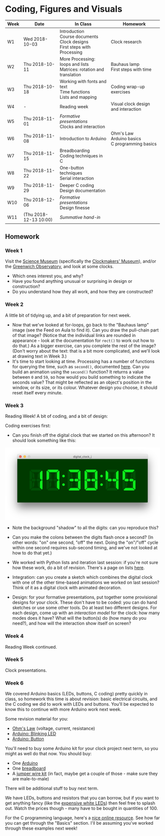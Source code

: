 # Coding, Figures and Visuals

| Week | Date | In Class | Homework |
| ---  | ---  | ---      | ---      |
|  W1 | Wed 2018-10-03 | Introduction<BR>Course documents<BR>Clock designs<BR>First steps with Processing | Clock research |
|  W2 | Thu 2018-10-11 | More Processing: loops and lists<BR>Matrices: rotation and translation | Bauhaus lamp<BR>First steps with time |
|  W3 | Thu 2018-10-18 | Working with fonts and text<BR>Time functions<BR>Lists and mapping | Coding wrap-up exercises |
|  W4 | - | Reading week | Visual clock design and interaction |
|  W5 | Thu 2018-11-01 | *Formative presentations*<BR>Clocks and interaction | |
|  W6 | Thu 2018-11-08 | Introduction to Arduino | Ohm's Law<BR>Arduino basics<BR>C programming basics |
|  W7 | Thu 2018-11-15 | Breadboarding<BR>Coding techniques in C | |
|  W8 | Thu 2018-11-22 | One-button techniques<BR>Serial interaction | |
|  W9 | Thu 2018-11-29 | Deeper C coding<BR>Design documentation | |
| W10 | Thu 2018-12-06 | *Formative presentations*<BR>Design finesse | |
| W11 | (Thu 2018-12-13 10:00) | *Summative hand-in* | |

## Homework

### Week 1

Visit the [Science Museum](https://www.sciencemuseum.org.uk/) (specifically the [Clockmakers' Museum](https://www.sciencemuseum.org.uk/see-and-do/clockmakers-museum)), and/or the [Greenwich Observatory](https://www.rmg.co.uk/royal-observatory), and look at some clocks.

- Which ones interest you, and why?
- Have you found anything unusual or surprising in design or construction?
- Do you understand how they all work, and how they are constructed?

### Week 2

A little bit of tidying up, and a bit of preparation for next week.

- Now that we've looked at for-loops, go back to the "Bauhaus lamp" image (see the Feed on Aula to find it). Can you draw the pull-chain part of that image? (Notice that the individual links are rounded in appearance - look at the documentation for `rect()` to work out how to do that.) As a bigger exercise, can you complete the rest of the image? (Don't worry about the text: that is a bit more complicated, and we'll look at drawing text in Week 3.)
- It's time to start looking at time. Processing has a number of functions for querying the time, such as `second()`, documented [here](https://py.processing.org/reference/second.html). Can you build an animation using the `second()` function? It returns a value between `0` and `59`, so how would you build something to indicate the seconds value? That might be reflected as an object's position in the window, or its size, or its colour. Whatever design you choose, it should reset itself every minute.

### Week 3

Reading Week! A bit of coding, and a bit of design:

Coding exercises first:

- Can you finish off the digital clock that we started on this afternoon? It should look something like this:

![Digital Clock](https://raw.githubusercontent.com/codezoners/USE18103/master/images/clock.png)

- Note the background "shadow" to all the digits: can you reproduce this?
  
- Can you make the colons between the digits flash once a second? (In other words: "on" one second, "off" the next. Doing the "on"/"off" cycle within one second requires sub-second timing, and we've not looked at how to do that yet.)

- We worked with Python lists and iteration last session: if you're not sure how these work, do a bit of revision. There's a page on lists [here](https://www.w3schools.com/python/python_lists.asp).

- Integration: can you create a sketch which combines the digital clock with one of the other time-based animations we worked on last session? Think of it as a digital clock with animated decoration.

- Design: for your formative presentations, put together some provisional designs for your clock. These don't have to be coded: you can do hand sketches or use some other tools. Do at least two different designs. For each design, come up with an *interaction model* for the clock: how many modes does it have? What will the button(s) do (how many do you need?), and how will the interaction show itself on screen?

### Week 4

Reading Week continued.

### Week 5

Clock presentations.

### Week 6

We covered Arduino basics (LEDs, buttons, C coding) pretty quickly in class, so homework this time is about revision: basic electrical circuits, and the C coding we did to work with LEDs and buttons. You'll be expected to know this to continue with more Arduino work next week.

Some revision material for you:

- [Ohm's Law](https://learn.sparkfun.com/tutorials/voltage-current-resistance-and-ohms-law/all) (voltage, current, resistance)
- [Arduino: Blinking LED](https://www.instructables.com/id/Arduino-Blinking-LED/)
- [Arduino: Button](https://www.arduino.cc/en/Tutorial/Button)

You'll need to buy some Arduino kit for your clock project next term, so you might as well do that now. You should buy:

- One [Arduino](https://uk.rs-online.com/web/p/processor-microcontroller-development-kits/7154081/)
- One [breadboard](https://uk.rs-online.com/web/p/breadboards/1029147/)
- A [jumper wire kit](https://uk.rs-online.com/web/p/products/7916463/) (in fact, maybe get a couple of those - make sure they are male-to-male)

There will be additional stuff to buy next term.

We have LEDs, buttons and resistors that you can borrow, but if you want to get anything fancy (like the [expensive white LEDs](https://uk.rs-online.com/web/c/displays-optoelectronics/leds-led-accessories/visible-leds/)) then feel free to splash out. Watch the prices though - many have to be bought in quantities of 100.

For the C programming language, here's a [nice online resource](https://www.learn-c.org/). See how far you can get through the "Basics" section. I'll be assuming you've worked through these examples next week!
